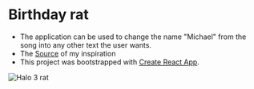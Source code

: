 # Birthday rat
- The application can be used to change the name "Michael" from the song into any other text the user wants.
- The [Source](https://www.youtube.com/watch?v=vdVnnMOTe3Q) of my inspiration
- This project was bootstrapped with [Create React App](https://github.com/facebook/create-react-app).

![Halo 3 rat](https://i.redd.it/qvung4218tj51.png)


